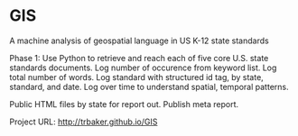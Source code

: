 # GIS
A machine analysis of geospatial language in US K-12 state standards

Phase 1:
Use Python to retrieve and reach each of five core U.S. state standards documents.
Log number of occurence from keyword list.
Log total number of words.
Log standard with structured id tag, by state, standard, and date.
Log over time to understand spatial, temporal patterns.

Public HTML files by state for report out.
Publish meta report.

Project URL: http://trbaker.github.io/GIS


